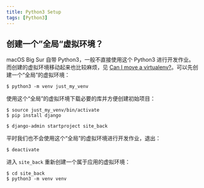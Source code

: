 ```yaml
---
title: Python3 Setup
tags: [Python3]
---
```


## 创建一个”全局“虚拟环境？
macOS Big Sur 自带 Python3，一般不直接使用这个 Python3 进行开发作业。而创建的虚拟环境移动起来也比较麻烦，见 [Can I move a virtualenv?](https://stackoverflow.com/questions/32407365/can-i-move-a-virtualenv)。可以先创建一个“全局”的虚拟环境：
```
$ python3 -m venv just_my_venv
```

使用这个“全局”的虚拟环境下载必要的库并方便创建初始项目：
```
$ source just_my_venv/bin/activate
$ pip install django
```

```
$ django-admin startproject site_back
```

平时我们也不会使用这个“全局”的虚拟环境进行开发作业，退出：
```
$ deactivate
```

进入 `site_back` 重新创建一个属于应用的虚拟环境：
```
$ cd site_back
$ python3 -m venv venv
```
